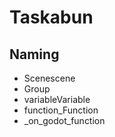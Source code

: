 # Taskabun

## Naming 
- Scenescene
- Group
- variableVariable
- function_Function
- _on_godot_function
